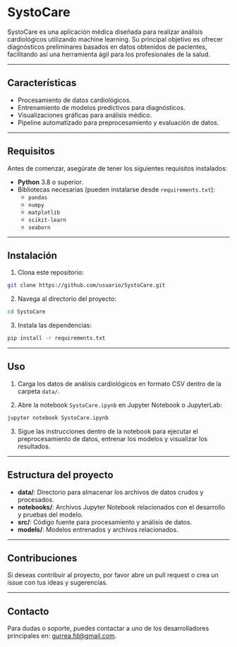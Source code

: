# SystoCare

SystoCare es una aplicación médica diseñada para realizar análisis cardiológicos utilizando machine learning. Su principal objetivo es ofrecer diagnósticos preliminares basados en datos obtenidos de pacientes, facilitando así una herramienta ágil para los profesionales de la salud.

---

## Características

- Procesamiento de datos cardiológicos.
- Entrenamiento de modelos predictivos para diagnósticos.
- Visualizaciones gráficas para análisis médico.
- Pipeline automatizado para preprocesamiento y evaluación de datos.

---

## Requisitos

Antes de comenzar, asegúrate de tener los siguientes requisitos instalados:

- **Python** 3.8 o superior.
- Bibliotecas necesarias (pueden instalarse desde `requirements.txt`):
  - `pandas`
  - `numpy`
  - `matplotlib`
  - `scikit-learn`
  - `seaborn`

---

## Instalación

1. Clona este repositorio:

```bash
git clone https://github.com/usuario/SystoCare.git
```

2. Navega al directorio del proyecto:

```bash
cd SystoCare
```

3. Instala las dependencias:

```bash
pip install -r requirements.txt
```

---

## Uso

1. Carga los datos de análisis cardiológicos en formato CSV dentro de la carpeta `data/`.

2. Abre la notebook `SystoCare.ipynb` en Jupyter Notebook o JupyterLab:

```bash
jupyter notebook SystoCare.ipynb
```

3. Sigue las instrucciones dentro de la notebook para ejecutar el preprocesamiento de datos, entrenar los modelos y visualizar los resultados.

---

## Estructura del proyecto

- **data/**: Directorio para almacenar los archivos de datos crudos y procesados.
- **notebooks/**: Archivos Jupyter Notebook relacionados con el desarrollo y pruebas del modelo.
- **src/**: Código fuente para procesamiento y análisis de datos.
- **models/**: Modelos entrenados y archivos relacionados.

---

## Contribuciones

Si deseas contribuir al proyecto, por favor abre un pull request o crea un issue con tus ideas y sugerencias.

---

## Contacto

Para dudas o soporte, puedes contactar a uno de los desarrolladores principales en: [gurrea.fd@gmail.com](mailto\:gurrea.fd@gmail.com).

